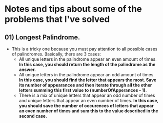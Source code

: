 # Notes and tips about some of the problems that I've solved

## 01) Longest Palindrome.
* This is a tricky one because you must pay attention to all possible cases of palindromes. Basically, there are 3 cases:
  * All unique letters in the palindrome appear an even amount of times. __In this case, you should return the length of the palindrome as the answer.__
  * All unique letters in the palindrome appear an odd amount of times. __In this case, you should find the letter that appears the most. Save its number of appearances and then iterate through all the other letters summing this first value to (numberOfApperances - 1).__
  * There is a mix of unique letters that appear an odd number of times and unique letters that appear an even number of times. __In this case, you should save the number of occurences of letters that appear an even number of times and sum this to the value described in the second case.__
